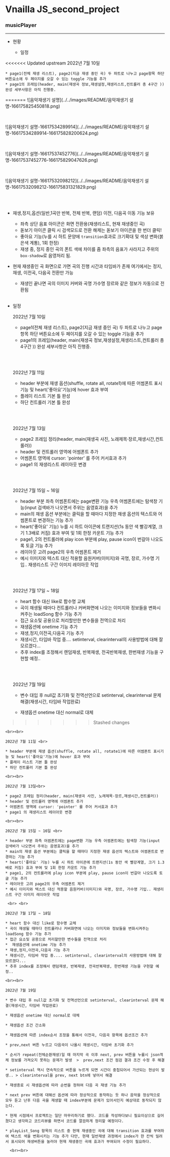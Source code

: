 <h1>Vnailla JS_second_project</h1>

<h3>musicPlayer</h3>

----------------------------------------------

* 현황

  * 일정

<<<<<<< Updated upstream
    2022년 7월 10일<br>

    * page1(전체 재생 리스트), page2(지금 재생 중인 곡) 두 파트로 나누고 page항목 하단 버튼요소에 두 페이지를 오갈 수 있는 toggle 기능을 추가
    * page1의 프레임(header, main(재생곡 정보,재생설정,재생리스트,컨트롤러 총 4구간 )) 완성 세부사항은 아직 진행중.
=======
  ![음악재생기 설명](../../images/README/음악재생기 설명-166175825450818.png)

  <br>
  

![음악재생기 설명-16617534289914](../../images/README/음악재생기 설명-16617534289914-166175828200624.png)

<br>

![음악재생기 설명-16617537452776](../../images/README/음악재생기 설명-16617537452776-166175829047626.png)

  <br>

![음악재생기 설명-16617532098212](../../images/README/음악재생기 설명-16617532098212-166175831321829.png)

<br><br>

* 재생,정지,옵션(일반,1곡만 반복, 전체 반복, 랜덤) 이전, 다음곡 이동 기능 보유
  * 좌측 상단 음표 아이콘은 화면 전환용(재생리스트, 현재 재생중인 곡)
  * 돋보기 아이콘 클릭 시 검색모드로 전환 해제는 돋보기 아이콘을 한 번더 클릭!
  * 좋아요 기능(누를 시 하트 문양에 `transition`효과로 크기확대 및 색상 변화(붉은색 계통), 1회 한정)
  * 재생 중, 정지 중인 곡의 폰트 색에 차이를 줌 좌측의 음표가 사라지고 주위의 `box-shadow`로 음영처리 됨.
* 현재 재생중인 곡 화면으로 가면 곡의 진행 시간과 타임바가 존재 여기에서는 정지, 재생, 이전곡, 다음곡 전환만 가능
  * 재생인 끝나면 곡의 이미지 커버와 곡명 가수명 장르와 같은 정보가 자동으로 전환됨<br><br>

* 일정

  2022년 7월 10일<br>

  * page1(전체 재생 리스트), page2(지금 재생 중인 곡) 두 파트로 나누고 page항목 하단 버튼요소에 두 페이지를 오갈 수 있는 toggle 기능을 추가
  * page1의 프레임(header, main(재생곡 정보,재생설정,재생리스트,컨트롤러 총 4구간 )) 완성 세부사항은 아직 진행중.

  <br><br>

  2022년 7월 11일 <br>

  * header 부분에 재생 옵션(shuffle, rotate all, rotate1)에 따른 어썸폰트 표시기능 및 heart('좋아요'기능)에 hover 효과 부여
  * 플레이 리스트 기본 틀 완성 
  * 하단 컨트롤러 기본 틀 완성 

  <br><br>

  2022년 7월 13일<br>

  * page2 프레임 정리(header, main(재생곡 사진, 노래제목·장르,재생시간,컨트롤러))
  * header 및 컨트롤러 영역에 어썸폰트 추가 
  * 어썸폰트 영역에 cursor: 'pointer' 를 주어 커서효과 추가 
  * page1 의 재생리스트 레이아웃 변경

  <br><br>

  2022년 7월 15일 ~ 16일 <br>

  * header 부분 좌측 어썸폰트에는 page변환 기능 우측 어썸폰트에는 탐색창 기능(input 검색바가 나오면서 주위는 음영효과)을 추가 
  * main의 재생 옵션 부분에는 클릭을 할 때마다 지정한 재생 옵션의 텍스트와 어썸폰트로 변경하는 기능 추가
  * heart('좋아요' 기능) 누를 시 하트 아이콘에 트랜지션(1s 동안 색 빨강계열, 크기 1.3배로 커짐) 효과 부여 및 1회 한정 카운트 기능 추가
  * page1, 2의 컨트롤러에 play icon 부분에 play, pause icon이 번갈아 나오도록 토글 기능 추가
  * 레이아웃 고려 page2의 우측 어썸폰트 제거
  * 예시 이미지와 텍스트 대신 적용할 음원커버(이미지)와 곡명, 장르, 가수명 기입.. 재생리스트 구간 이미지 레이아웃 작업

   <br> <br>

  2022년 7월 17일 ~ 18일<br>

  * heart 함수 대신 like로 함수명 교체
  * 곡이 재생될 때마다 컨트롤러나 커버화면에 나오는 이미지와 정보들을 변화시켜주는 loadSong 함수 기능 추가 
  * 접근 요소및 공용으로 처리할만한 변수들을 전역으로 처리
  *  재생옵션에 onetime 기능 추가
  * 재생,정지,이전곡,다음곡 기능 추가
  * 재생시간, 타임바 작업 중.... setinterval, clearinterval의 사용방법에 대해 잘 모르겠다...
  * 추후 index를 조정해서 랜덤재생, 반복재생, 전곡반복재생, 한번재생 기능을 구현할 예정.. 

  <br><br>

  2022년 7월 19일<br>

  * 변수 대입 후 null값 초기화 및 전역선언으로 setinterval, clearinterval 문제 해결(재생시간, 타임바 작업완료)

  * 재생옵션 onetime 대신 normal로 대체 
>>>>>>> Stashed changes

    <br><br>

    2022년 7월 11일 <br>

    * header 부분에 재생 옵션(shuffle, rotate all, rotate1)에 따른 어썸폰트 표시기능 및 heart('좋아요'기능)에 hover 효과 부여
    * 플레이 리스트 기본 틀 완성 
    * 하단 컨트롤러 기본 틀 완성 

    <br><br>

    2022년 7월 13일<br>

    * page2 프레임 정리(header, main(재생곡 사진, 노래제목·장르,재생시간,컨트롤러))
    * header 및 컨트롤러 영역에 어썸폰트 추가 
    * 어썸폰트 영역에 cursor: 'pointer' 를 주어 커서효과 추가 
    * page1 의 재생리스트 레이아웃 변경
  
    <br><br>
  
    2022년 7월 15일 ~ 16일 <br>
  
    * header 부분 좌측 어썸폰트에는 page변환 기능 우측 어썸폰트에는 탐색창 기능(input 검색바가 나오면서 주위는 음영효과)을 추가 
    * main의 재생 옵션 부분에는 클릭을 할 때마다 지정한 재생 옵션의 텍스트와 어썸폰트로 변경하는 기능 추가
    * heart('좋아요' 기능) 누를 시 하트 아이콘에 트랜지션(1s 동안 색 빨강계열, 크기 1.3배로 커짐) 효과 부여 및 1회 한정 카운트 기능 추가
    * page1, 2의 컨트롤러에 play icon 부분에 play, pause icon이 번갈아 나오도록 토글 기능 추가
    * 레이아웃 고려 page2의 우측 어썸폰트 제거
    * 예시 이미지와 텍스트 대신 적용할 음원커버(이미지)와 곡명, 장르, 가수명 기입.. 재생리스트 구간 이미지 레이아웃 작업
  
     <br> <br>
  
    2022년 7월 17일 ~ 18일
  
    * heart 함수 대신 like로 함수명 교체
    * 곡이 재생될 때마다 컨트롤러나 커버화면에 나오는 이미지와 정보들을 변화시켜주는 loadSong 함수 기능 추가 
    * 접근 요소및 공용으로 처리할만한 변수들을 전역으로 처리
    *  재생옵션에 onetime 기능 추가
    * 재생,정지,이전곡,다음곡 기능 추가
    * 재생시간, 타임바 작업 중.... setinterval, clearinterval의 사용방법에 대해 잘 모르겠다...
    * 추후 index를 조정해서 랜덤재생, 반복재생, 전곡반복재생, 한번재생 기능을 구현할 예정.. 
  
    <br><br>
  
    2022년 7월 19일
  
    * 변수 대입 후 null값 초기화 및 전역선언으로 setinterval, clearinterval 문제 해결(재생시간, 타임바 작업완료)
  
    * 재생옵션 onetime 대신 normal로 대체 
  
    * 재생옵션 조건 간소화
  
    * 재생옵션에 따른 index순서 조정을 통해서 이전곡, 다음곡 항목에 옵션조건 추가
  
    * prev,next 버튼 누르고 다음곡이 나올시 재생시간, 타임바 초기화 추가
  
    * 순서가 repeat(전체순환재생)일 때 마지막 곡 이후 next, prev 버튼을 누를시 json객체 정보를 가져오지 못하는 문제가 발생  >  prev,next 조건 점검 결과 조건 수정 후 해결
  
    * setinterval 역시 연속적으로 버튼을 누르게 되면 시간이 중첩되어서 가산되는 현상이 발생.. > clearinterval을 prev, next btn에 넣어서 해결
  
    * 재생종료 시 재생옵션에 따라 순번을 정하여 다음 곡 재생 기능 추가
  
    * next prev 버튼에 대해선 옵션에 따라 정상적으로 동작하는 듯 하나 음악을 정상적으로 모두 듣고 난후 다음 곡을 재생할 때 index부분에 문제가 있어서인지 예상대로 동작되지 않는다. 
  
    * 현재 시점에서 프로젝트는 일단 마무리하기로 했다. 코드를 작성하다보니 필요이상으로 길어졌다고 생각하고 코드리뷰를 하면서 코드를 깔끔하게 정리할 예정이다. 
  
    * playList_Song 항목의 리스트 중 현재 재생중인 곡에 대해 transition 효과를 부여하여 텍스트 색을 변화시키는 기능 추가 다만, 현재 일반재생 과정에서 index가 한 칸씩 밀려서 표시되어 재생버튼을 눌러야 현재 재생중인 곡에 효과가 부여되어 수정이 필요하다. 
    
      <br><br>

